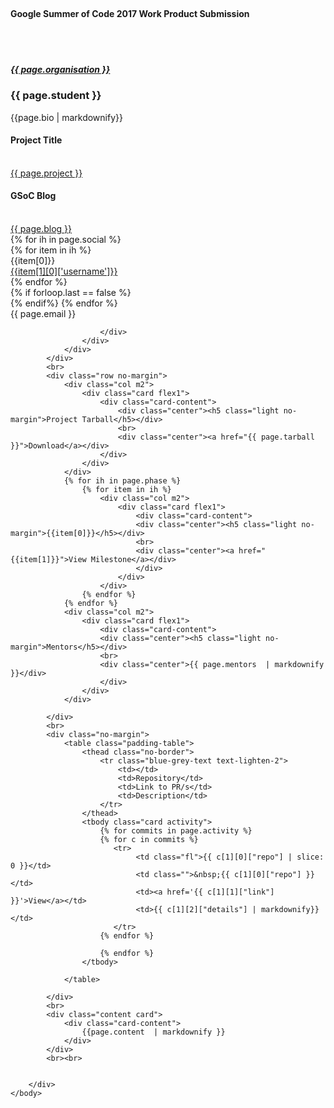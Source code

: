 ---
---

<!DOCTYPE html>
<html>
	<head>
		<title>{{ page.student }} | Project Report </title>
		<script src="https://ajax.googleapis.com/ajax/libs/jquery/3.1.0/jquery.min.js"></script>
        <link rel="stylesheet" href="resources/style.css">
        <link rel="stylesheet" href="https://cdnjs.cloudflare.com/ajax/libs/materialize/0.100.1/css/materialize.min.css">
        <link rel="stylesheet" href="https://rawgit.com/coala/coalaCSS/master/coala.css">
        <script src="https://cdnjs.cloudflare.com/ajax/libs/materialize/0.100.1/js/materialize.min.js"></script>
        <link href="https://fonts.googleapis.com/css?family=Roboto+Mono:300,300i,400,400i,700,700i|Roboto:100,200,300,400,500,600,700,800,900|Ubuntu+Mono|Overpass+Mono|Inconsolata" rel="stylesheet">
        <link href="https://fonts.googleapis.com/icon?family=Material+Icons" rel="stylesheet">
        <link href="https://cdnjs.cloudflare.com/ajax/libs/font-awesome/4.7.0/css/font-awesome.min.css" rel="stylesheet">
	</head>
	<body class='report'>
		<div class="container">
        <br>
            <div class="row no-margin">
                <div class="col m12">
                    <h4 class="left light">Google Summer of Code 2017 Work Product Submission </h4>
                </div>
                <br>
            </div> 
            <br>
            <div class="row no-margin">
                <div class="col m6">
                    <div class="card flex1">
                        <div class="card-content">
                            <h5 class="light no-margin"><a href="{{page.organisation_link}}">{{ page.organisation }}</a></h5>
                            <h3 class="light">{{ page.student }}</h3>
                            <p>{{page.bio | markdownify}}</p>
                        </div>
                    </div>
                </div>
                <div class="col m3">
                    <div class="card flex1">
                        <div class="card-content">
                            <div class="center"><h4 class="light no-margin">Project Title</h4></div>
                            <br>
                            <div class="center"><a href="{{page.project_link}}">{{ page.project }}</a></div>
                        </div>
                    </div>
                    <div class="card flex1">
                        <div class="card-content">
                            <div class="center"><h4 class="light no-margin">GSoC Blog</h4></div>
                            <br>
                            <div class="center"><a class="blog-link" href="{{ page.blog }}">{{ page.blog }}</a></div>
                        </div>
                    </div>
                </div>
                <div class="col m3">
                    <div class="card flex1">
                        <div class="card-content links-section">
                            {% for ih in page.social %}
                                <div class="link">
                                {% for item in ih %}
                                    <div class="row no-margin ">
                                        <div class="col m6">{{item[0]}}</div>
                                        <div class="col m6"><a href="{{item[1][1]['link']}}">{{item[1][0]['username']}}</a></div>
                                    </div>
                                {% endfor %}
                                </div>
                                {% if forloop.last == false %}<div class="divider"></div>{% endif%}
                            {% endfor %}
                            <br>
                            <div class="row no-margin center">
                                <div class="col m3"><i class="fa fa-envelope-o"></i></div>
                                <div class="col m9">{{ page.email }}</div>
                            </div>

                        </div>
                    </div>
                </div>
            </div>
            <br>
            <div class="row no-margin">
                <div class="col m2">
                    <div class="card flex1">
                        <div class="card-content">
                            <div class="center"><h5 class="light no-margin">Project Tarball</h5></div>
                            <br>
                            <div class="center"><a href="{{ page.tarball }}">Download</a></div>
                        </div>
                    </div>
                </div>
                {% for ih in page.phase %}
                    {% for item in ih %}
                        <div class="col m2">
                            <div class="card flex1">
                                <div class="card-content">
                                <div class="center"><h5 class="light no-margin">{{item[0]}}</h5></div>
                                <br>
                                <div class="center"><a href="{{item[1]}}">View Milestone</a></div>
                                </div>
                            </div>
                        </div>
                    {% endfor %}
                {% endfor %}
                <div class="col m2">
                    <div class="card flex1">
                        <div class="card-content">
                        <div class="center"><h5 class="light no-margin">Mentors</h5></div>
                        <br>
                        <div class="center">{{ page.mentors  | markdownify }}</div>
                        </div>
                    </div>
                </div>
  
            </div>	
            <br>
            <div class="no-margin">
                <table class="padding-table">
                    <thead class="no-border">
                        <tr class="blue-grey-text text-lighten-2">
                            <td></td>
                            <td>Repository</td>
                            <td>Link to PR/s</td>
                            <td>Description</td>
                        </tr>
                    </thead>
                    <tbody class="card activity">
                        {% for commits in page.activity %}
                        {% for c in commits %} 
                           <tr>
                                <td class="fl">{{ c[1][0]["repo"] | slice: 0 }}</td>
                                <td class="">&nbsp;{{ c[1][0]["repo"] }}</td>
                                <td><a href='{{ c[1][1]["link"] }}'>View</a></td>
                                <td>{{ c[1][2]["details"] | markdownify}}</td>
                           </tr>
                        {% endfor %}
                          
                        {% endfor %}
                    </tbody>

                </table>
  
            </div>
            <br>
            <div class="content card">
                <div class="card-content">
                    {{page.content  | markdownify }}
                </div>
            </div>
            <br><br>


		</div>
	</body>
</html> 

